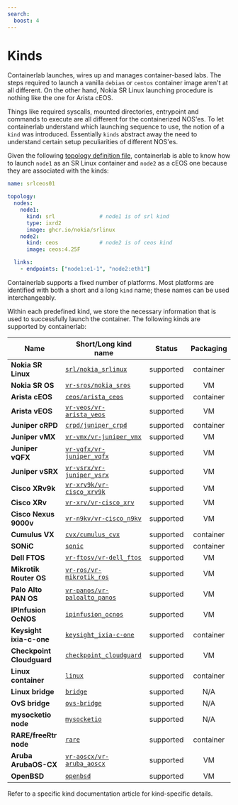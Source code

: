 ```yaml
---
search:
  boost: 4
---
```

# Kinds

Containerlab launches, wires up and manages container-based labs. The steps required to launch a vanilla `debian` or `centos` container image aren't at all different. On the other hand, Nokia SR Linux launching procedure is nothing like the one for Arista cEOS.

Things like required syscalls, mounted directories, entrypoint and commands to execute are all different for the containerized NOS'es. To let containerlab understand which launching sequence to use, the notion of a `kind` was introduced. Essentially `kinds` abstract away the need to understand certain setup peculiarities of different NOS'es.

Given the following [topology definition file](../topo-def-file.md), containerlab is able to know how to launch `node1` as an SR Linux container and `node2` as a cEOS one because they are associated with the kinds:

```yaml
name: srlceos01

topology:
  nodes:
    node1:
      kind: srl              # node1 is of srl kind
      type: ixrd2
      image: ghcr.io/nokia/srlinux
    node2:
      kind: ceos             # node2 is of ceos kind
      image: ceos:4.25F

  links:
    - endpoints: ["node1:e1-1", "node2:eth1"]
```

Containerlab supports a fixed number of platforms. Most platforms are identified with both a short and a long `kind` name; these names can be used interchangeably.

Within each predefined kind, we store the necessary information that is used to successfully launch the container. The following kinds are supported by containerlab:

| Name                      | Short/Long kind name                                | Status    | Packaging |
| ------------------------- | --------------------------------------------------- | --------- | :-------: |
| **Nokia SR Linux**        | [`srl/nokia_srlinux`](srl.md)                       | supported | container |
| **Nokia SR OS**           | [`vr-sros/nokia_sros`](vr-sros.md)                  | supported |    VM     |
| **Arista cEOS**           | [`ceos/arista_ceos`](ceos.md)                       | supported | container |
| **Arista vEOS**           | [`vr-veos/vr-arista_veos`](vr-veos.md)              | supported |    VM     |
| **Juniper cRPD**          | [`crpd/juniper_crpd`](crpd.md)                      | supported | container |
| **Juniper vMX**           | [`vr-vmx/vr-juniper_vmx`](vr-vmx.md)                | supported |    VM     |
| **Juniper vQFX**          | [`vr-vqfx/vr-juniper_vqfx`](vr-vqfx.md)             | supported |    VM     |
| **Juniper vSRX**          | [`vr-vsrx/vr-juniper_vsrx`](vr-vsrx.md)             | supported |    VM     |
| **Cisco XRv9k**           | [`vr-xrv9k/vr-cisco_xrv9k`](vr-xrv9k.md)            | supported |    VM     |
| **Cisco XRv**             | [`vr-xrv/vr-cisco_xrv`](vr-xrv.md)                  | supported |    VM     |
| **Cisco Nexus 9000v**     | [`vr-n9kv/vr-cisco_n9kv`](vr-n9kv.md)               | supported |    VM     |
| **Cumulus VX**            | [`cvx/cumulus_cvx`](cvx.md)                         | supported | container |
| **SONiC**                 | [`sonic`](sonic-vs.md)                              | supported | container |
| **Dell FTOS**             | [`vr-ftosv/vr-dell_ftos`](vr-ftosv.md)              | supported |    VM     |
| **Mikrotik Router OS**    | [`vr-ros/vr-mikrotik_ros`](vr-ros.md)               | supported |    VM     |
| **Palo Alto PAN OS**      | [`vr-panos/vr-paloalto_panos`](vr-pan.md)           | supported |    VM     |
| **IPInfusion OcNOS**      | [`ipinfusion_ocnos`](ipinfusion-ocnos.md)           | supported |    VM     |
| **Keysight ixia-c-one**   | [`keysight_ixia-c-one`](keysight_ixia-c-one.md)     | supported | container |
| **Checkpoint Cloudguard** | [`checkpoint_cloudguard`](checkpoint_cloudguard.md) | supported |    VM     |
| **Linux container**       | [`linux`](linux.md)                                 | supported | container |
| **Linux bridge**          | [`bridge`](bridge.md)                               | supported |    N/A    |
| **OvS bridge**            | [`ovs-bridge`](ovs-bridge.md)                       | supported |    N/A    |
| **mysocketio node**       | [`mysocketio`](../published-ports.md)               | supported |    N/A    |
| **RARE/freeRtr node**     | [`rare`](rare-freertr.md)                           | supported | container |
| **Aruba ArubaOS-CX**      | [`vr-aoscx/vr-aruba_aoscx`](vr-aoscx.md)            | supported |    VM     |
| **OpenBSD**               | [`openbsd`](openbsd.md)                             | supported |    VM     |

Refer to a specific kind documentation article for kind-specific details.
